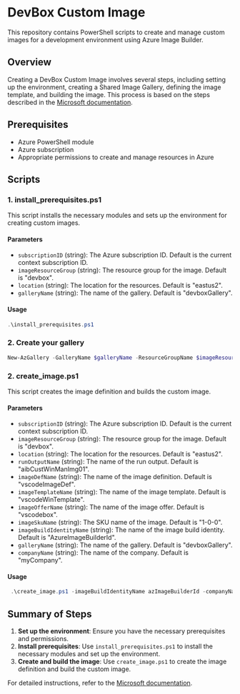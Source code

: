 # DevBox Custom Image
This repository contains PowerShell scripts to create and manage custom images for a development environment using Azure Image Builder.

## Overview

Creating a DevBox Custom Image involves several steps, including setting up the environment, creating a Shared Image Gallery, defining the image template, and building the image. This process is based on the steps described in the [Microsoft documentation](https://learn.microsoft.com/en-us/azure/dev-box/how-to-customize-devbox-azure-image-builder).

## Prerequisites

- Azure PowerShell module
- Azure subscription
- Appropriate permissions to create and manage resources in Azure

## Scripts

### 1. install_prerequisites.ps1

This script installs the necessary modules and sets up the environment for creating custom images.

#### Parameters

- `subscriptionID` (string): The Azure subscription ID. Default is the current context subscription ID.
- `imageResourceGroup` (string): The resource group for the image. Default is "devbox".
- `location` (string): The location for the resources. Default is "eastus2".
- `galleryName` (string): The name of the gallery. Default is "devboxGallery".

#### Usage

```powershell
.\install_prerequisites.ps1
```

### 2. Create your gallery
```powershell
New-AzGallery -GalleryName $galleryName -ResourceGroupName $imageResourceGroup -Location $locationAzure
```

### 2. create_image.ps1

This script creates the image definition and builds the custom image.

#### Parameters

- `subscriptionID` (string): The Azure subscription ID. Default is the current context subscription ID.
- `imageResourceGroup` (string): The resource group for the image. Default is "devbox".
- `location` (string): The location for the resources. Default is "eastus2".
- `runOutputName` (string): The name of the run output. Default is "aibCustWinManImg01".
- `imageDefName` (string): The name of the image definition. Default is "vscodeImageDef".
- `imageTemplateName` (string): The name of the image template. Default is "vscodeWinTemplate".
- `imageOfferName` (string): The name of the image offer. Default is "vscodebox".
- `imageSkuName` (string): The SKU name of the image. Default is "1-0-0".
- `imageBuildIdentityName` (string): The name of the image build identity. Default is "AzureImageBuilderId".
- `galleryName` (string): The name of the gallery. Default is "devboxGallery".
- `companyName` (string): The name of the company. Default is "myCompany".

#### Usage

```powershell
 .\create_image.ps1 -imageBuildIdentityName azImageBuilderId -companyName schneider -galleryName schneidergallery -skipGalleryCreation $true
```

## Summary of Steps

1. **Set up the environment**: Ensure you have the necessary prerequisites and permissions.
2. **Install prerequisites**: Use `install_prerequisites.ps1` to install the necessary modules and set up the environment.
3. **Create and build the image**: Use `create_image.ps1` to create the image definition and build the custom image.

For detailed instructions, refer to the [Microsoft documentation](https://learn.microsoft.com/en-us/azure/dev-box/how-to-customize-devbox-azure-image-builder).

